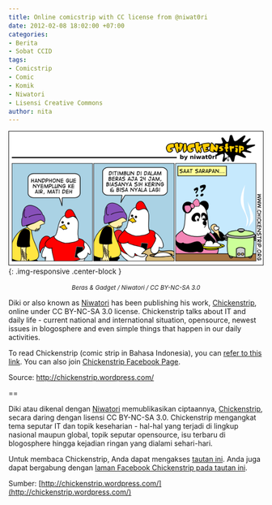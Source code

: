 ```yaml
---
title: Online comicstrip with CC license from @niwat0ri
date: 2012-02-08 18:02:00 +07:00
categories:
- Berita
- Sobat CCID
tags:
- Comicstrip
- Comic
- Komik
- Niwatori
- Lisensi Creative Commons
author: nita
---
```


![b9056efbc409c2ce04500e21b8a2abe1f500ab23.png](/uploads/b9056efbc409c2ce04500e21b8a2abe1f500ab23.png){: .img-responsive .center-block }<center><small><i>Beras & Gadget / Niwatori / CC BY-NC-SA 3.0</i></small></center>

Diki or also known as [Niwatori](https://twitter.com/#!/niwat0ri) has been publishing his work, [Chickenstrip](http://chickenstrip.wordpress.com), online under CC BY-NC-SA 3.0 license. Chickenstrip talks about IT and daily life - current national and international situation, opensource, newest issues in blogosphere and even simple things that happen in our daily activities.

To read Chickenstrip (comic strip in Bahasa Indonesia), you can [refer to this link](http://chickenstrip.wordpress.com). You can also join [Chickenstrip Facebook Page](http://www.facebook.com/chickenstrip).

Source: http://chickenstrip.wordpress.com/

==

Diki atau dikenal dengan [Niwatori](https://twitter.com/#!/niwat0ri) memublikasikan ciptaannya, [Chickenstrip](http://chickenstrip.wordpress.com/about-chickenstrip/), secara daring dengan lisensi CC BY-NC-SA 3.0. Chickenstrip mengangkat tema seputar IT dan topik keseharian - hal-hal yang terjadi di lingkup nasional maupun global, topik seputar opensource, isu terbaru di blogosphere hingga kejadian ringan yang dialami sehari-hari.

Untuk membaca Chickenstrip, Anda dapat mengakses [tautan ini](http://www.facebook.com/chickenstrip). Anda juga dapat bergabung dengan [laman Facebook Chickenstrip pada tautan ini](http://www.facebook.com/chickenstrip).

Sumber: [http://chickenstrip.wordpress.com/](http://chickenstrip.wordpress.com/)